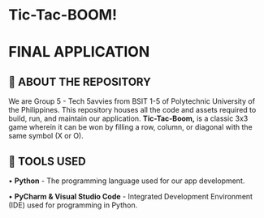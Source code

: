 # Tic-Tac-BOOM! 
# FINAL APPLICATION

## 📌 **ABOUT THE REPOSITORY**


We are Group 5 - Tech 5avvies from BSIT 1-5 of Polytechnic University of the Philippines. This repository houses all the code and assets required to build, run, and maintain our application. **Tic-Tac-Boom,** is a classic 3x3 game wherein it can be won by filling a row, column, or diagonal with the same symbol (X or O).

## 🔧 **TOOLS USED**

• **Python** - The programming language used for our app development.

• **PyCharm & Visual Studio Code** - Integrated Development Environment (IDE) used for programming in Python.
